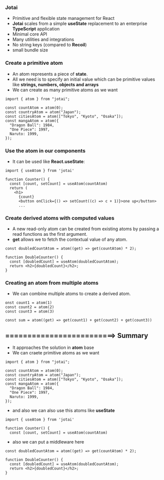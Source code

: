 ### Jotai

- Primitive and flexible state management for React
- **Jotai** scales from a simple **useState** replacement to an enterprise **TypeScript** application
- Minimal core API
- Many utilities and integrations
- No string keys (compared to **Recoil**)
- small bundle size

### Create a primitive atom

- An atom represents a piece of **state**.
- All we need is to specify an initial value which can be primitive values like **strings, numbers, objects and arrays**
- We can create as many primitive atoms as we want

```tsx
import { atom } from "jotai";

const countAtom = atom(0);
const countryAtom = atom("Japan");
const citiesAtom = atom(["Tokyo", "Kyoto", "Osaka"]);
const mangaAtom = atom({
  "Dragon Ball": 1984,
  "One Piece": 1997,
  Naruto: 1999,
});
```

### Use the atom in our components

- It can be used like **React.useState**:

```tsx
import { useAtom } from 'jotai'

function Counter() {
  const [count, setCount] = useAtom(countAtom)
  return (
    <h1>
      {count}
      <button onClick={() => setCount((c) => c + 1)}>one up</button>
      ...
```

### Create derived atoms with computed values

- A new read-only atom can be created from existing atoms by passing a read functions as the first argument.
- **get** allows we to fetch the contextual value of any atom.

```tsx
const doubledCountAtom = atom((get) => get(countAtom) * 2);

function DoubleCounter() {
  const [doubledCount] = useAtom(doubledCountAtom);
  return <h2>{doubledCount}</h2>;
}
```

### Creating an atom from multiple atoms

- We can combine multiple atoms to create a derived atom.

```tsx
onst count1 = atom(1)
const count2 = atom(2)
const count3 = atom(3)

const sum = atom((get) => get(count1) + get(count2) + get(count3))
```

## =========================> Summary

- It approaches the solution in **atom** base
- We can craete primitive atoms as we want

```tsx
import { atom } from "jotai";

const countAtom = atom(0);
const countryAtom = atom("Japan");
const citiesAtom = atom(["Tokyo", "Kyoto", "Osaka"]);
const mangaAtom = atom({
  "Dragon Ball": 1984,
  "One Piece": 1997,
  Naruto: 1999,
});
```

- and also we can also use this atoms like **useState**

```tsx
import { useAtom } from 'jotai'

function Counter() {
  const [count, setCount] = useAtom(countAtom)
```

- also we can put a middleware here

```tsx
const doubledCountAtom = atom((get) => get(countAtom) * 2);

function DoubleCounter() {
  const [doubledCount] = useAtom(doubledCountAtom);
  return <h2>{doubledCount}</h2>;
}
```
